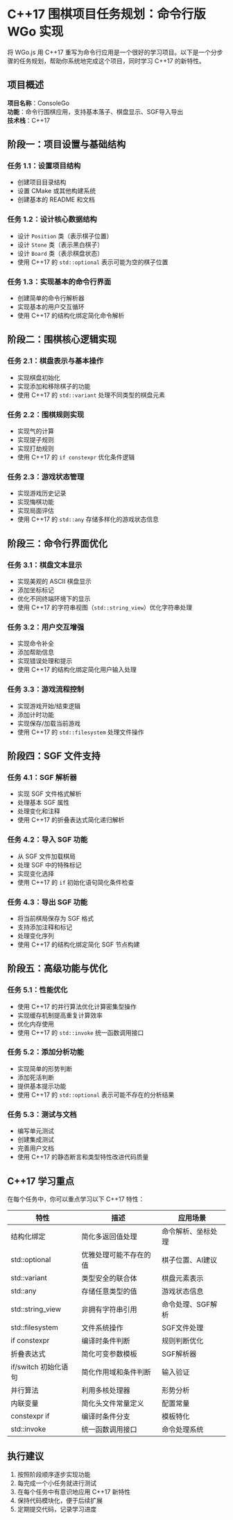 # C++17 围棋项目任务规划：命令行版 WGo 实现

将 WGo.js 用 C++17 重写为命令行应用是一个很好的学习项目。以下是一个分步骤的任务规划，帮助你系统地完成这个项目，同时学习 C++17 的新特性。

## 项目概述

**项目名称**：ConsoleGo  
**功能**：命令行围棋应用，支持基本落子、棋盘显示、SGF导入导出  
**技术栈**：C++17

## 阶段一：项目设置与基础结构

### 任务 1.1：设置项目结构
- 创建项目目录结构
- 设置 CMake 或其他构建系统
- 创建基本的 README 和文档

### 任务 1.2：设计核心数据结构
- 设计 `Position` 类（表示棋子位置）
- 设计 `Stone` 类（表示黑白棋子）
- 设计 `Board` 类（表示棋盘状态）
- 使用 C++17 的 `std::optional` 表示可能为空的棋子位置

### 任务 1.3：实现基本的命令行界面
- 创建简单的命令行解析器
- 实现基本的用户交互循环
- 使用 C++17 的结构化绑定简化命令解析

## 阶段二：围棋核心逻辑实现

### 任务 2.1：棋盘表示与基本操作
- 实现棋盘初始化
- 实现添加和移除棋子的功能
- 使用 C++17 的 `std::variant` 处理不同类型的棋盘元素

### 任务 2.2：围棋规则实现
- 实现气的计算
- 实现提子规则
- 实现打劫规则
- 使用 C++17 的 `if constexpr` 优化条件逻辑

### 任务 2.3：游戏状态管理
- 实现游戏历史记录
- 实现悔棋功能
- 实现局面评估
- 使用 C++17 的 `std::any` 存储多样化的游戏状态信息

## 阶段三：命令行界面优化

### 任务 3.1：棋盘文本显示
- 实现美观的 ASCII 棋盘显示
- 添加坐标标记
- 优化不同终端环境下的显示
- 使用 C++17 的字符串视图（`std::string_view`）优化字符串处理

### 任务 3.2：用户交互增强
- 实现命令补全
- 添加帮助信息
- 实现错误处理和提示
- 使用 C++17 的结构化绑定简化用户输入处理

### 任务 3.3：游戏流程控制
- 实现游戏开始/结束逻辑
- 添加计时功能
- 实现保存/加载当前游戏
- 使用 C++17 的 `std::filesystem` 处理文件操作

## 阶段四：SGF 文件支持

### 任务 4.1：SGF 解析器
- 实现 SGF 文件格式解析
- 处理基本 SGF 属性
- 处理变化和注释
- 使用 C++17 的折叠表达式简化递归解析

### 任务 4.2：导入 SGF 功能
- 从 SGF 文件加载棋局
- 处理 SGF 中的特殊标记
- 实现变化选择
- 使用 C++17 的 `if` 初始化语句简化条件检查

### 任务 4.3：导出 SGF 功能
- 将当前棋局保存为 SGF 格式
- 支持添加注释和标记
- 处理变化序列
- 使用 C++17 的结构化绑定简化 SGF 节点构建

## 阶段五：高级功能与优化

### 任务 5.1：性能优化
- 使用 C++17 的并行算法优化计算密集型操作
- 实现缓存机制提高重复计算效率
- 优化内存使用
- 使用 C++17 的 `std::invoke` 统一函数调用接口

### 任务 5.2：添加分析功能
- 实现简单的形势判断
- 添加死活判断
- 提供基本提示功能
- 使用 C++17 的 `std::optional` 表示可能不存在的分析结果

### 任务 5.3：测试与文档
- 编写单元测试
- 创建集成测试
- 完善用户文档
- 使用 C++17 的静态断言和类型特性改进代码质量

## C++17 学习重点

在每个任务中，你可以重点学习以下 C++17 特性：

| 特性 | 描述 | 应用场景 |
|------|------|----------|
| 结构化绑定 | 简化多返回值处理 | 命令解析、坐标处理 |
| std::optional | 优雅处理可能不存在的值 | 棋子位置、AI建议 |
| std::variant | 类型安全的联合体 | 棋盘元素表示 |
| std::any | 存储任意类型的值 | 游戏状态信息 |
| std::string_view | 非拥有字符串引用 | 命令处理、SGF解析 |
| std::filesystem | 文件系统操作 | SGF文件处理 |
| if constexpr | 编译时条件判断 | 规则判断优化 |
| 折叠表达式 | 简化可变参数模板 | SGF解析器 |
| if/switch 初始化语句 | 简化作用域和条件判断 | 输入验证 |
| 并行算法 | 利用多核处理器 | 形势分析 |
| 内联变量 | 简化头文件常量定义 | 配置常量 |
| constexpr if | 编译时条件分支 | 模板特化 |
| std::invoke | 统一函数调用接口 | 命令处理系统 |

## 执行建议

1. 按照阶段顺序逐步实现功能
2. 每完成一个小任务就进行测试
3. 在每个任务中有意识地应用 C++17 新特性
4. 保持代码模块化，便于后续扩展
5. 定期提交代码，记录学习进度